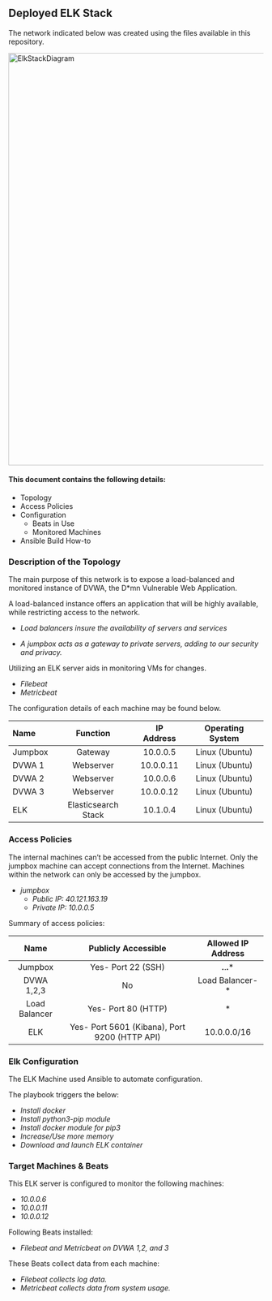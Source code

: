 Deployed ELK Stack
------------------------------

The network indicated below was created using the files available in this repository.

<img width="813" alt="ElkStackDiagram" src=“https://github.com/padlockedcar/ElkStack-Project/blob/main/Screenshots/RT%20VN2022.png”> 


#### This document contains the following details:
- Topology
- Access Policies
- Configuration
  - Beats in Use
  - Monitored Machines
- Ansible Build How-to


### Description of the Topology

The main purpose of this network is to expose a load-balanced and monitored instance of DVWA, the D*mn Vulnerable Web Application.

A load-balanced instance offers an application that will be highly available, while restricting access to the network.
- *Load balancers insure the availability of servers and services*

- *A jumpbox acts as a gateway to private servers, adding to our security and privacy.*

Utilizing an ELK server aids in monitoring VMs for changes.
- *Filebeat*
- *Metricbeat*

The configuration details of each machine may be found below.

| Name    | Function            | IP Address | Operating System |
|:--------|:-------------------:|:----------:|:----------------:|
| Jumpbox | Gateway             | 10.0.0.5   | Linux (Ubuntu)   |
| DVWA 1  | Webserver           | 10.0.0.11  | Linux (Ubuntu)   |
| DVWA 2  | Webserver           | 10.0.0.6   | Linux (Ubuntu)   |
| DVWA 3  | Webserver           | 10.0.0.12  | Linux (Ubuntu)   |
| ELK     | Elasticsearch Stack | 10.1.0.4   | Linux (Ubuntu)   |

### Access Policies

The internal machines can’t be accessed from the public Internet.
Only the jumpbox machine can accept connections from the Internet.
Machines within the network can only be accessed by the jumpbox.
- *jumpbox*
    - *Public IP: 40.121.163.19*
    - *Private IP: 10.0.0.5*


Summary of access policies:

| Name          | Publicly Accessible                           | Allowed IP Address          |
|:-------------:|:---------------------------------------------:|:---------------------------:|
| Jumpbox       | Yes- Port 22 (SSH)                            | ***.***.**.***              |
| DVWA 1,2,3    | No                                            | Load Balancer- * |
| Load Balancer | Yes- Port 80 (HTTP)                           | *                           |
| ELK           | Yes- Port 5601 (Kibana), Port 9200 (HTTP API) | 10.0.0.0/16                 |

### Elk Configuration

The ELK Machine used Ansible to automate configuration. 

The playbook triggers the below:
- *Install docker*
- *Install python3-pip module*
- *Install docker module for pip3*
- *Increase/Use more memory*
- *Download and launch ELK container*

### Target Machines & Beats
This ELK server is configured to monitor the following machines:
- *10.0.0.6*
- *10.0.0.11*
- *10.0.0.12*

Following Beats installed:
- *Filebeat and Metricbeat on DVWA 1,2, and 3*

These Beats collect data from each machine:
- *Filebeat collects log data.*
- *Metricbeat collects data from system usage.*

